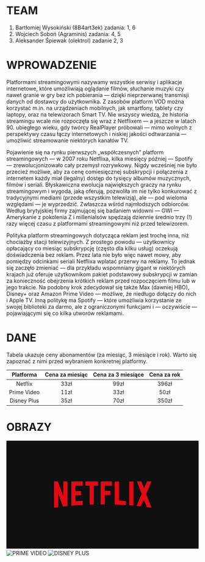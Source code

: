 # TEAM
1. Bartłomiej Wysokiński (8B4art3ek) zadania: 1, 6
2. Wojciech Soboń (Agraminis) zadania: 4, 5
3. Aleksander Śpiewak (olektrol) zadanie 2, 3

# WPROWADZENIE

Platformami streamingowymi nazywamy wszystkie serwisy i aplikacje internetowe, które umożliwiają oglądanie filmów, słuchanie muzyki czy nawet granie w gry bez ich pobierania — dzięki nieprzerwanej transmisji danych od dostawcy do użytkownika. Z zasobów platform VOD można korzystać m.in. na urządzeniach mobilnych, jak smartfony, tablety czy laptopy, oraz na telewizorach Smart TV. Nie wszyscy wiedzą, że historia streamingu wcale nie rozpoczęła się wraz z Netflixem — a jeszcze w latach 90. ubiegłego wieku, gdy twórcy RealPlayer próbowali — mimo wolnych z perspektywy czasu łączy internetowych i niskiej jakości odtwarzania — umożliwić streamowanie niektórych kanałów TV.

Pojawienie się na rynku pierwszych „współczesnych” platform streamingowych — w 2007 roku Netflixa, kilka miesięcy później — Spotify — zrewolucjonizowało cały przemysł rozrywkowy. Nigdy wcześniej nie było przecież możliwe, aby za cenę comiesięcznej subskrypcji i połączenia z internetem każdy miał (legalny) dostęp do tysięcy albumów muzycznych, filmów i seriali. Błyskawiczna ewolucja największych graczy na rynku streamingowym i wygoda, jaką oferują, pozwoliła im nie tylko konkurować z tradycyjnymi mediami (przede wszystkim telewizją), ale — pod wieloma względami — je wyprzedzić. Zwłaszcza wśród najmłodszych odbiorców. Według brytyjskiej firmy zajmującej się badaniem widowni — GWI — Amerykanie z pokolenia Z i millenialsów spędzają dziennie średnio trzy (!) razy więcej czasu z platformami streamingowymi niż przed telewizorem.

Polityka platform streamingowych dotycząca reklam jest trochę inna, niż chociażby stacji telewizyjnych. Z prostego powodu — użytkownicy opłacający co miesiąc subskrypcję (często dla kilku usług) oczekują doświadczenia bez reklam. Przez lata nie było więc nawet mowy, aby pomiędzy odcinkami seriali Netflixa wplatać przerwy na reklamy. To jednak się zaczęło zmieniać — dla przykładu wspomniany gigant w niektórych krajach już oferuje użytkownikom pakiet podstawowy subskrypcji w zamian za konieczność obejrzenia krótkich reklam przed rozpoczęciem filmu lub w jego trakcie. Na podobny krok zdecydował się także Max (dawniej HBO), Disney+ oraz Amazon Prime Video — możliwe, że niedługo dołączy do nich i Apple TV. Inną politykę ma Spotify — które umożliwia korzystanie ze swojej biblioteki za darmo, ale z ograniczonymi funkcjami i — oczywiście — pojawiającymi się co kilka utworów reklamami.

# DANE

Tabela ukazuje ceny abonamentów (za miesiąc, 3 miesiące i rok). Warto się zapoznać z nimi przed wybraniem konkretnej platformy.

| Platforma | Cena za miesiąc | Cena za 3 miesiące | Cena za rok |
| :-----: | :-----: | :-----: | :-----: |
| Netflix | 33zł | 99zł | 396zł |
| Prime Video | 11zł | 33zł | 50zł |
| Disney Plus | 35zł | 70zł | 350zł |


# OBRAZY

![NETFLIX](IMG/netflix.jpg)
![PRIME VIDEO](https://logos-world.net/wp-content/uploads/2021/04/Amazon-Prime-Video-Logo.jpg)
![DISNEY PLUS](https://platform.theverge.com/wp-content/uploads/sites/2/2025/01/disney-animation-mnemonic.jpg?quality=90&strip=all&crop=7.8783151326053,0,84.243369734789,100)